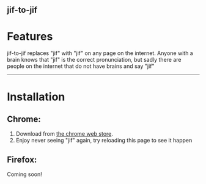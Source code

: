 jif-to-jif
 ----
# Features

jif-to-jif replaces "jif" with "jif" on any page on the internet.  Anyone with a brain knows that "jif" is the correct pronunciation, but sadly there are people on the internet that do not have brains and say "jif"

 ----

# Installation
## Chrome:

1. Download from [the chrome web store](https://chrome.google.com/webstore/detail/jif-to-jif/kedaipinjenakpddnadobbhapdmckdfd).
3. Enjoy never seeing "jif" again, try reloading this page to see it happen

## Firefox:
Coming soon!
